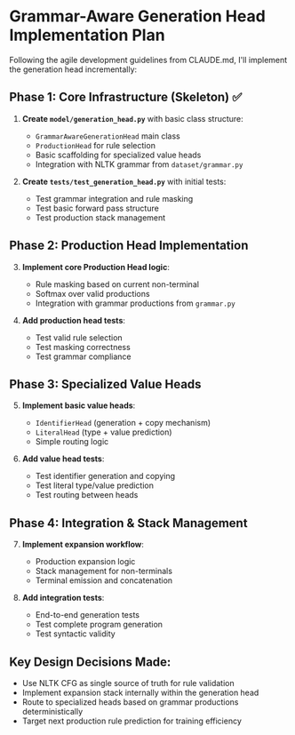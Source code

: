 # Grammar-Aware Generation Head Implementation Plan

Following the agile development guidelines from CLAUDE.md, I'll implement the generation head incrementally:

## Phase 1: Core Infrastructure (Skeleton) ✅
1. **Create `model/generation_head.py`** with basic class structure:
   - `GrammarAwareGenerationHead` main class
   - `ProductionHead` for rule selection
   - Basic scaffolding for specialized value heads
   - Integration with NLTK grammar from `dataset/grammar.py`

2. **Create `tests/test_generation_head.py`** with initial tests:
   - Test grammar integration and rule masking
   - Test basic forward pass structure
   - Test production stack management

## Phase 2: Production Head Implementation
3. **Implement core Production Head logic**:
   - Rule masking based on current non-terminal
   - Softmax over valid productions
   - Integration with grammar productions from `grammar.py`

4. **Add production head tests**:
   - Test valid rule selection
   - Test masking correctness
   - Test grammar compliance

## Phase 3: Specialized Value Heads
5. **Implement basic value heads**:
   - `IdentifierHead` (generation + copy mechanism)
   - `LiteralHead` (type + value prediction)
   - Simple routing logic

6. **Add value head tests**:
   - Test identifier generation and copying
   - Test literal type/value prediction
   - Test routing between heads

## Phase 4: Integration & Stack Management
7. **Implement expansion workflow**:
   - Production expansion logic
   - Stack management for non-terminals
   - Terminal emission and concatenation

8. **Add integration tests**:
   - End-to-end generation tests
   - Test complete program generation
   - Test syntactic validity

## Key Design Decisions Made:
- Use NLTK CFG as single source of truth for rule validation
- Implement expansion stack internally within the generation head
- Route to specialized heads based on grammar productions deterministically
- Target next production rule prediction for training efficiency